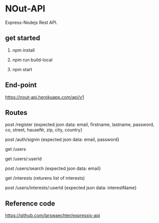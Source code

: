 # NOut-API
Express-Nodejs Rest API.

## get started
1.  npm install

2. npm run build-local

3. npm start

## End-point
https://nout-api.herokuapp.com/api/v1

## Routes
post /register {expected json data: email, firstname, lastname, password, co, street, hauseNr, zip, city, country}

post /auth/signin {expected json data: email, password}

get /users

get /users/:userId

post /users/search {expected json data: email}

get /interests (returens list of interests)

post /users/interests/:userId {expected json data: interestName}


## Reference code
https://github.com/larswaechter/expressjs-api

